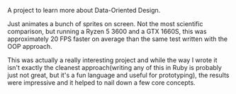A project to learn more about Data-Oriented Design.

Just animates a bunch of sprites on screen. Not the most scientific comparison, but running a Ryzen 5 3600 and a GTX 1660S, this was approximately 20 FPS faster on average than the same test written with the OOP approach. 

This was actually a really interesting project and while the way I wrote it isn't exactly the cleanest approach(writing any of this in Ruby is probably just not great, but it's a fun language and useful for prototyping), the results were impressive and it helped to nail down a few core concepts.